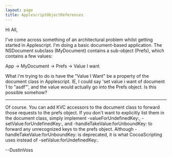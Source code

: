 ```yaml
---
layout: page
title: ApplescriptObjectReferences
---
```


Hi All,

I've come across something of an architectural problem whilst getting started in Applescript.  I'm doing a basic document-based application.  The NSDocument subclass (MyDocument) contains a sub-object (Prefs), which contains a few values:

App -> MyDocument -> Prefs -> Value I want

What i'm trying to do is have the "Value I Want" be a property of the document class in Applescript.  IE, I could say 'set value i want of document 1 to "asdf"', and the value would actually go into the Prefs object.  Is this possible somehow?

----

Of course. You can add KVC accessors to the document class to forward those requests to the prefs object. If you don't want to explicitly list them in the document class, simply implement     -valueForUndefinedKey:,     -setValue:forUndefinedKey:, and     -handleTakeValue:forUnboundKey: to forward any unrecognized keys to the prefs object. Although     -handleTakeValue:forUnboundKey: is deprecated, it is what CocoaScripting uses instead of     -setValue:forUndefinedKey:.

--DustinVoss

